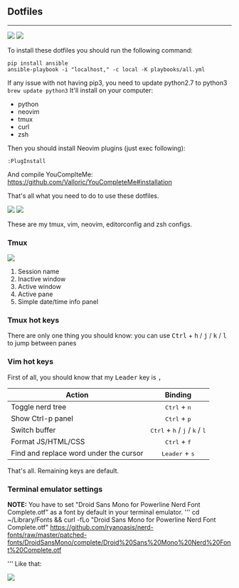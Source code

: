 ## Dotfiles
---
![](https://img.shields.io/badge/works%20on-OS%20X-D376B3.svg)
![](https://img.shields.io/badge/works%20on-Ubuntu-DD4814.svg)

To install these dotfiles you should run the following command:

```
pip install ansible
ansible-playbook -i "localhost," -c local -K playbooks/all.yml
```
If any issue with not having pip3, you need to update python2.7 to python3
`brew update python3`
It'll install on your computer:

- python
- neovim
- tmux
- curl
- zsh

Then you should install Neovim plugins (just exec following):

```
:PlugInstall
```

And compile YouComplteMe: https://github.com/Valloric/YouCompleteMe#installation

That's all what you need to do to use these dotfiles.

![](https://raw.githubusercontent.com/daynin/dotfiles/master/imgs/dotfiles1.png)
![](https://raw.githubusercontent.com/daynin/dotfiles/master/imgs/dotfiles3.png)

These are my tmux, vim, neovim, editorconfig and zsh configs.

### Tmux

![](https://raw.githubusercontent.com/daynin/dotfiles/master/imgs/dotfiles2.png)

1. Session name
2. Inactive window
3. Active window
4. Active pane
5. Simple date/time info panel

### Tmux hot keys

There are only one thing you should know: you can use <kbd>Ctrl</kbd> + <kbd>h</kbd> / <kbd>j</kbd> / <kbd>k</kbd> / <kbd>l</kbd> to jump between panes

### Vim hot keys

First of all, you should know that my <kbd>Leader</kbd> key is <kbd>,</kbd>


| Action        | Binding       | 
| ------------- |:-------------:|
| Toggle nerd tree | <kbd>Ctrl</kbd> + <kbd>n</kbd> |
| Show Ctrl-p panel | <kbd>Ctrl</kbd> + <kbd>p</kbd> |
| Switch buffer | <kbd>Ctrl</kbd> + <kbd>h</kbd> / <kbd>j</kbd> / <kbd>k</kbd> / <kbd>l</kbd> |
| Format JS/HTML/CSS | <kbd>Ctrl</kbd> + <kbd>f</kbd> |
| Find and replace word under the cursor | <kbd>Leader</kbd> + <kbd>s</kbd> |

That's all. Remaining keys are default.

### Terminal emulator settings

**NOTE:** You have to set "Droid Sans Mono for Powerline Nerd Font Complete.otf" as a font by default in your terminal emulator.
'''
cd ~/Library/Fonts && curl -fLo "Droid Sans Mono for Powerline Nerd Font Complete.otf" https://github.com/ryanoasis/nerd-fonts/raw/master/patched-fonts/DroidSansMono/complete/Droid%20Sans%20Mono%20Nerd%20Font%20Complete.otf

'''
Like that:

![](https://raw.githubusercontent.com/daynin/dotfiles/master/imgs/terminal-settings.png)

